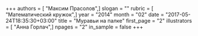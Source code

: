 +++
authors = [ "Максим Прасолов",]
slogan = ""
rubric = [ "Математический кружок",]
year = "2014"
month = "02"
date = "2017-05-24T18:35:30+03:00"
title = "Муравьи на палке"
first_page = "2"
illustrators = [ "Анна Горлач",]
npages = "2"
in_sample = false
+++
